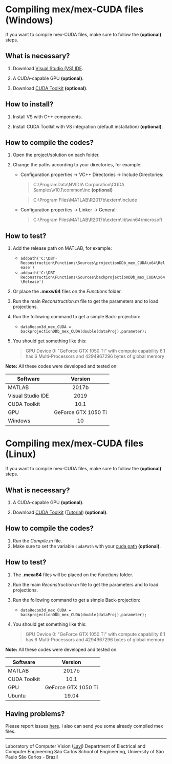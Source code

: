 # Compiling mex/mex-CUDA files (Windows)

If you want to compile mex-CUDA files, make sure to follow the **(optional)** steps.

## What is necessary?

 1. Download [Visual Studio (VS) IDE](https://visualstudio.microsoft.com/vs/).

 2. A CUDA-capable GPU **(optional)**.
 
 3. Download [CUDA Toolkit](https://developer.nvidia.com/cuda-toolkit) **(optional)**.

## How to install?

 1. Install VS with C++ components.

 2. Install CUDA Toolkit with VS integration (default installation) **(optional)**.

## How to compile the codes?

 1. Open the project/solution on each folder.
 
 2. Change the paths according to your directories, for example:

     * Configuration properties -> VC++ Directories -> Include Directories:
        > C:\ProgramData\NVIDIA Corporation\CUDA Samples\v10.1\common\inc **(optional)**

        > C:\Program Files\MATLAB\R2017b\extern\include

     * Configuration properties -> Linker -> General:
        > C:\Program Files\MATLAB\R2017b\extern\lib\win64\microsoft

## How to test?

 1. Add the release path on MATLAB, for example: 

     * `addpath('C:\DBT-Reconstruction\Functions\Sources\projectionDDb_mex_CUDA\x64\Release')`
     * `addpath('C:\DBT-Reconstruction\Functions\Sources\backprojectionDDb_mex_CUDA\x64\Release')`

 2. Or place the **.mexw64** files on the _Functions_ folder.

 3. Run the main _Reconstruction.m_ file to get the parameters and to load projections.

 4. Run the following command to get a simple Back-projection:
     * `dataRecon3d_mex_CUDA = backprojectionDDb_mex_CUDA(double(dataProj),parameter);`

 5. You should get something like this:

     > GPU Device 0: "GeForce GTX 1050 Ti" with compute capability 6.1 has 6 Multi-Processors and 4294967296 bytes of global memory


**Note:** All these codes were developed and tested on:

| Software      | Version 
| ------------- |:-------------:
| MATLAB            | 2017b 
| Visual Studio IDE | 2019 
| CUDA Toolkit      | 10.1 
| GPU               | GeForce GTX 1050 Ti 
| Windows           | 10 

# Compiling mex/mex-CUDA files (Linux)

If you want to compile mex-CUDA files, make sure to follow the **(optional)** steps.

## What is necessary?

 1. A CUDA-capable GPU **(optional)**.
 
 2. Download [CUDA Toolkit](https://developer.nvidia.com/cuda-toolkit) ([Tutorial](https://docs.nvidia.com/cuda/cuda-installation-guide-linux/index.html)) **(optional)**.
 
 ## How to compile the codes?
 
 1. Run the _Compile.m_ file.
 2. Make sure to set the variable `cudaPath` with your [cuda path](https://stackoverflow.com/a/54953476/8682939) **(optional)**. 
 
 ## How to test?
 
 1. The **.mexa64** files will be placed on the _Functions_ folder.

 3. Run the main _Reconstruction.m_ file to get the parameters and to load projections.

 4. Run the following command to get a simple Back-projection:
     * `dataRecon3d_mex_CUDA = backprojectionDDb_mex_CUDA(double(dataProj),parameter);`

 5. You should get something like this:

     > GPU Device 0: "GeForce GTX 1050 Ti" with compute capability 6.1 has 6 Multi-Processors and 4294967296 bytes of global memory


**Note:** All these codes were developed and tested on:

| Software      | Version 
| ------------- |:-------------:
| MATLAB            | 2017b 
| CUDA Toolkit      | 10.1 
| GPU               | GeForce GTX 1050 Ti 
| Ubuntu            | 19.04 
 

## Having problems?

Please report issues [here](https://github.com/LAVI-USP/DBT-Reconstruction/issues). I also can send you some already compiled mex files. 

---

Laboratory of Computer Vision ([Lavi](http://iris.sel.eesc.usp.br/lavi/)) 
Department of Electrical and Computer Engineering 
São Carlos School of Engineering, University of São Paulo 
São Carlos - Brazil 
